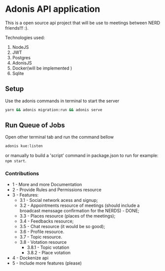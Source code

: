 # Adonis API application

This is a open source api project that will be use to meetings between NERD friends!!! :).

Technologies used:

1. NodeJS
2. JWT
3. Postgres
4. AdonisJS
5. Docker(will be implemented )
6. Sqlite

## Setup

Use the adonis commands in terminal to start the server

```bash
yarn && adonis migration:run && adonis serve
```

## Run Queue of Jobs

Open other terminal tab and run the command bellow

```bash
adonis kue:listen
```

or manually to build a 'script' command in package.json to run for example: `npm start`.

### Contributions

- 1 - More and more Documentation
- 2 - Provide Rules and Permissions resource
- 3 - Features:
  - 3.1 - Social network acess and signup;
  - 3.2 - Appointments resource of meetings (should include a broadcast menssage confirmation for the NERDS) - DONE;
  - 3.3 - Places resource (places of the meetings);
  - 3.4 - Feedbacks resource;
  - 3.5 - Chat resource (it would be so good);
  - 3.6 - Profile resource.
  - 3.7 - Topic resource.
  - 3.8 - Votation resource
    - 3.8.1 - Topic votation
    - 3.8.2 - Place votation
- 4 - Dockenize api
- 5 - Include more features (please)
